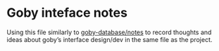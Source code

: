 # Goby inteface notes

Using this file similarly to [goby-database/notes](https://github.com/goby-garden/goby-database/blob/main/notes.md) to record thoughts and ideas about goby’s interface design/dev in the same file as the project.